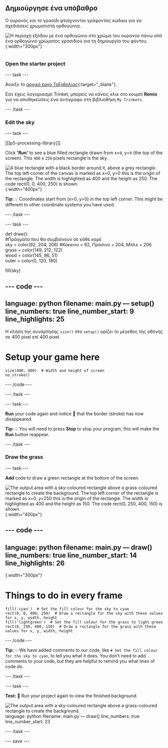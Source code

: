 ## Δημιούργησε ένα υπόβαθρο

<div style="display: flex; flex-wrap: wrap">
<div style="flex-basis: 200px; flex-grow: 1; margin-right: 15px;">
Ο ουρανός και το γρασίδι φτιάχνονται γράφοντας κώδικα για να σχεδιάσεις χρωματιστά ορθογώνια.
</div>
<div>

![Η περιοχή εξόδου με ένα ορθογώνιο στο χρώμα του ουρανού πάνω από ένα ορθογώνιο χρώματος γρασιδιού για τη δημιουργία του φόντου.](images/background.png){:width="300px"}

</div>
</div>

### Open the starter project

--- task ---

Άνοιξε το [αρχικό έργο Τοξοβολίας](https://trinket.io/python/1e11252c65){:target="_blank"}.

Εάν έχεις λογαριασμό Trinket, μπορείς να κάνεις κλικ στο κουμπί **Remix** για να αποθηκεύσεις ένα αντίγραφο στη βιβλιοθήκη `My Trinkets`.

--- /task ---

### Edit the sky

--- task ---

[[[p5-processing-library]]]

Click **'Run'** to see a blue filled rectangle drawn from x=`0`, y=`0` (the top of the screen). This `400` x `250` pixels rectangle is the sky.

![A blue rectangle with a black border around it, above a grey rectangle. The top left corner of the canvas is marked as x=0, y=0 this is the origin of the rectangle. The width is highlighted as 400 and the height as 250. The code rect(0, 0, 400, 250) is shown.](images/sky_stroke.png){:width="400px"}

**Tip:** 💡 Coordinates start from (x=0, y=0) in the top left corner. This might be different to other coordinate systems you have used.

--- /task ---

--- task ---

def draw():     
#Πράγματα που θα συμβαίνουν σε κάθε καρέ     
sky = color(92, 204, 206) #Κόκκινο = 92, Πράσινο = 204, Μπλε = 206     
grass = color(149, 212, 122)     
wood = color(145, 96, 51)     
outer = color(0, 120, 180)

fill(sky)

--- code ---
---
language: python filename: main.py — setup() line_numbers: true line_number_start: 9
line_highlights: 25
---
Η κλήση της συνάρτησης `size()` στο `setup()` ορίζει το μέγεθος της οθόνης σε 400 pixel επί 400 pixel.
# Setup your game here

    size(400, 400)  # Width and height of screen
    no_stroke()

--- /code ---

--- /task ---

--- task ---

**Run** your code again and notice 👀 that the border (stroke) has now disappeared.

**Tip:** 💡 You will need to press **Stop** to stop your program, this will make the **Run** button reappear.

--- /task ---

### Draw the grass

--- task ---

**Add** code to draw a green rectangle at the bottom of the screen.

![The output area with a sky-coloured rectangle above a grass-coloured rectangle to create the background. The top left corner of the rectangle is marked as x=0, y=250 this is the origin of the rectangle. The width is highlighted as 400 and the height as 150. The code rect(0, 250, 400, 150) is shown.](images/green-grass.png){:width="400px"}

--- code ---
---
language: python filename: main.py — draw() line_numbers: true line_number_start: 14
line_highlights: 26
---
{:width="300px"}
# Things to do in every frame

    fill('cyan')  # Set the fill colour for the sky to cyan
    rect(0, 0, 400, 250)  # Draw a rectangle for the sky with these values for x, y, width, height
    fill('lightgreen')  # Set the fill colour for the grass to light green
    rect(0, 250, 400, 150)  # Draw a rectangle for the grass with these values for x, y, width, height

--- /code ---

**Tip:** 💡 We have added comments to our code, like `# Set the fill colour for the sky to cyan`, to tell you what it does. You don't need to add comments to your code, but they are helpful to remind you what lines of code do.

--- /task ---

--- task ---

**Test:** 🔄 Run your project again to view the finished background.

![The output area with a sky-coloured rectangle above a grass-coloured rectangle to create the background.](images/background.png)language: python filename: main.py — draw() line_numbers: true line_number_start: 23

--- /task ---

--- save ---
